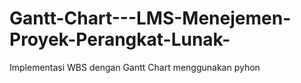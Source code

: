 # Gantt-Chart---LMS-Menejemen-Proyek-Perangkat-Lunak-
Implementasi WBS dengan Gantt Chart menggunakan pyhon
